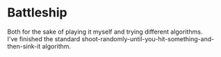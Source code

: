 # Battleship

Both for the sake of playing it myself and trying different algorithms.  
I've finished the standard shoot-randomly-until-you-hit-something-and-then-sink-it algorithm.
